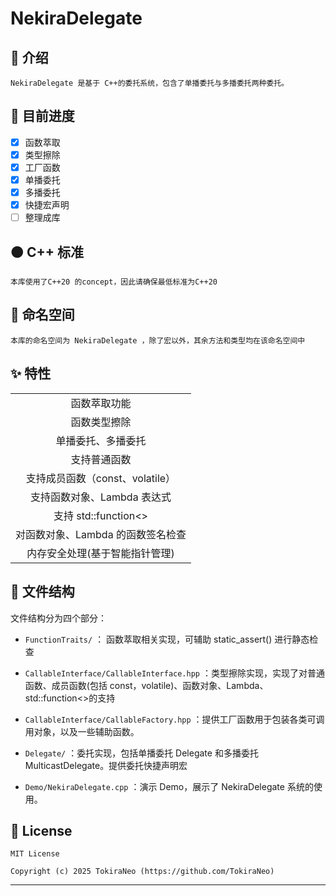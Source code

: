 # NekiraDelegate

## 📃 介绍

```
NekiraDelegate 是基于 C++的委托系统，包含了单播委托与多播委托两种委托。
```

## 🚀 目前进度

- [x] 函数萃取
- [x] 类型擦除
- [x] 工厂函数
- [x] 单播委托
- [x] 多播委托
- [x] 快捷宏声明
- [ ] 整理成库

## 🟠 C++ 标准

```
本库使用了C++20 的concept，因此请确保最低标准为C++20
```

## 🔖 命名空间

```
本库的命名空间为 NekiraDelegate ，除了宏以外，其余方法和类型均在该命名空间中
```

## ✨ 特性

|                                   |
| :-------------------------------: |
|           函数萃取功能            |
|           函数类型擦除            |
|        单播委托、多播委托         |
|           支持普通函数            |
|  支持成员函数（const、volatile）  |
|    支持函数对象、Lambda 表达式    |
|       支持 std::function<>        |
| 对函数对象、Lambda 的函数签名检查 |
|  内存安全处理(基于智能指针管理)   |

## 📂 文件结构

文件结构分为四个部分：

- `FunctionTraits/` ： 函数萃取相关实现，可辅助 static_assert() 进行静态检查

- `CallableInterface/CallableInterface.hpp` ：类型擦除实现，实现了对普通函数、成员函数(包括 const，volatile)、函数对象、Lambda、std::function<>的支持

- `CallableInterface/CallableFactory.hpp` ：提供工厂函数用于包装各类可调用对象，以及一些辅助函数。

- `Delegate/` ：委托实现，包括单播委托 Delegate 和多播委托 MulticastDelegate。提供委托快捷声明宏

- `Demo/NekiraDelegate.cpp` ：演示 Demo，展示了 NekiraDelegate 系统的使用。

## 📜 License

```
MIT License

Copyright (c) 2025 TokiraNeo (https://github.com/TokiraNeo)
```

---
